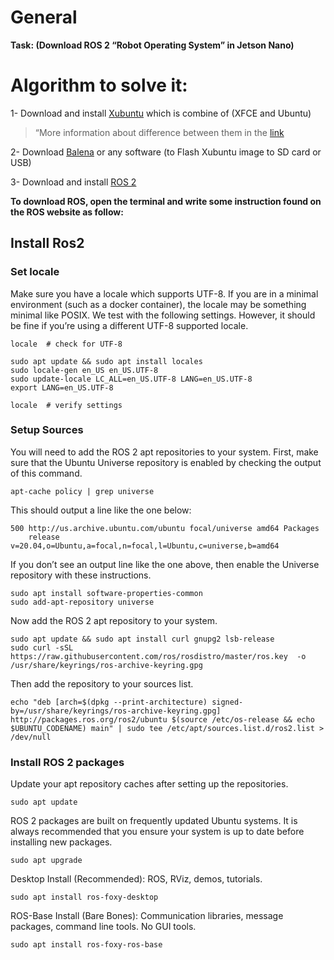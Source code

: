 # General
**Task: (Download ROS 2 “Robot Operating System” in Jetson Nano)**

# Algorithm to solve it: 
1-	Download and install [Xubuntu]( Xubuntu-20.04-l4t-32.3.1.tar.tbz2) which is combine of (XFCE and Ubuntu)
>“More information about difference between them in the [link](https://www.geeksforgeeks.org/difference-between-ubuntu-and-xubuntu/”)
 
2-	Download [Balena](https://www.balena.io/etcher/) or any software (to Flash Xubuntu image to SD card or USB)

3-	Download and install [ROS 2](https://docs.ros.org/en/dashing/Installation/Ubuntu-Development-Setup.html) 

**To download ROS, open the terminal and write some instruction found on the ROS website as follow:**

## Install Ros2 
### Set locale
Make sure you have a locale which supports UTF-8. If you are in a minimal environment (such as a docker container), the locale may be something minimal like POSIX. We test with the following settings. However, it should be fine if you’re using a different UTF-8 supported locale.
```
locale  # check for UTF-8

sudo apt update && sudo apt install locales
sudo locale-gen en_US en_US.UTF-8
sudo update-locale LC_ALL=en_US.UTF-8 LANG=en_US.UTF-8
export LANG=en_US.UTF-8

locale  # verify settings
```
### Setup Sources
You will need to add the ROS 2 apt repositories to your system. First, make sure that the Ubuntu Universe repository is enabled by checking the output of this command.
```
apt-cache policy | grep universe
```

This should output a line like the one below:
```
500 http://us.archive.ubuntu.com/ubuntu focal/universe amd64 Packages
    release v=20.04,o=Ubuntu,a=focal,n=focal,l=Ubuntu,c=universe,b=amd64
```

If you don’t see an output line like the one above, then enable the Universe repository with these instructions.
```
sudo apt install software-properties-common
sudo add-apt-repository universe
```

Now add the ROS 2 apt repository to your system.
```
sudo apt update && sudo apt install curl gnupg2 lsb-release
sudo curl -sSL https://raw.githubusercontent.com/ros/rosdistro/master/ros.key  -o /usr/share/keyrings/ros-archive-keyring.gpg
```

Then add the repository to your sources list.
```
echo "deb [arch=$(dpkg --print-architecture) signed-by=/usr/share/keyrings/ros-archive-keyring.gpg] http://packages.ros.org/ros2/ubuntu $(source /etc/os-release && echo $UBUNTU_CODENAME) main" | sudo tee /etc/apt/sources.list.d/ros2.list > /dev/null
```

### Install ROS 2 packages

Update your apt repository caches after setting up the repositories.
```
sudo apt update
```

ROS 2 packages are built on frequently updated Ubuntu systems. It is always recommended that you ensure your system is up to date before installing new packages.
```
sudo apt upgrade
```

Desktop Install (Recommended): ROS, RViz, demos, tutorials.
```
sudo apt install ros-foxy-desktop
```

ROS-Base Install (Bare Bones): Communication libraries, message packages, command line tools. No GUI tools.
```
sudo apt install ros-foxy-ros-base
```






